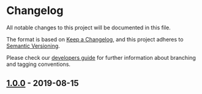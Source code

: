 # Changelog
All notable changes to this project will be documented in this file.

The format is based on [Keep a Changelog](https://keepachangelog.com/en/1.0.0/),
and this project adheres to [Semantic Versioning](https://semver.org/spec/v2.0.0.html).

Please check our [developers guide](https://gitlab.com/tokend/developers-guide)
for further information about branching and tagging conventions.

## [1.0.0] - 2019-08-15

[Unreleased]: https://github.com/tokend/admin-panel/compare/1.0.0...HEAD
[1.0.0]: https://github.com/tokend/admin-panel/releases/tag/1.0.0
